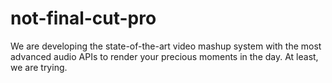 # not-final-cut-pro
We are developing the state-of-the-art video mashup system with the most advanced audio APIs to render your precious moments in the day. At least, we are trying.
